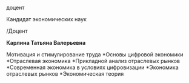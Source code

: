 доцент

Кандидат экономических наук

/Доцент

**Карлина Татьяна Валерьевна**

Мотивация и стимулирование труда
	*Основы цифровой экономики
	*Отраслевая экономика
	*Прикладной анализ отраслевых рынков
	*Современная экономика в условиях цифровизации
	*Экономика отраслевых рынков
	*Экономическая теория